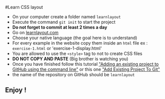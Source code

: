 #Learn CSS layout

- On your computer create a folder named `learnlayout`
- Execute the command `git init` to start the project
- **Do not forget to commit at least 2 times a day**
- Go on [learnlayout.com](http://learnlayout.com/)
- Choose your native language (the goal here is to understand)
- For every example in the website copy them inside an `html` file ex : `exercise-1.html` or 'exercise-1-display.html'
- You are allowed to use the `<style>` tag to not to create CSS files
- **DO NOT COPY AND PASTE** (Big brother is watching you)
- Once you have finished follow this tutorial ["Adding an existing project to GitHub using the command
 line"](https://help.github.com/articles/adding-an-existing-project-to-github-using-the-command-line/) or this one ["Add Existing Project To Git"](https://gist.github.com/alexpchin/102854243cd066f8b88e)
 - the name of the repository on GitHub should be `learnlayout`

## Enjoy !
